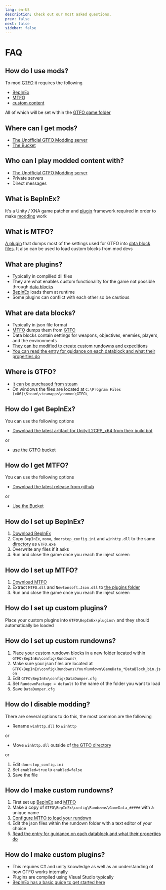 ```yaml
---
lang: en-US
description: Check out our most asked questions.
prev: false
next: false
sidebar: false
---
```


# FAQ

## How do I use mods?
To mod [GTFO](#where-is-gtfo) it requires the following
* [BepInEx](#what-is-bepinex)
* [MTFO](#what-is-mtfo)
* [custom content](#where-can-i-get-mods)

All of which will be set within the [GTFO game folder](#where-is-gtfo)

## Where can I get mods?
* [The Unofficial GTFO Modding server](https://discord.gg/rRMPtv4FAh)
* [The Bucket](https://github.com/GTFO-Modding/Bucket)

## Who can I play modded content with?
* [The Unofficial GTFO Modding server](https://discord.gg/rRMPtv4FAh)
* Private servers
* Direct messages

## What is BepInEx?
It's a Unity / XNA game patcher and [plugin](#what-are-plugins) framework required in order to make [modding](#how-do-i-use-mods) work

## What is MTFO?
[A plugin](#what-are-plugins) that dumps most of the settings used for GTFO into [data block files](#what-are-data-blocks). It also can be used to load custom blocks from mod devs

## What are plugins?
* Typically in compilled dll files
* They are what enables custom functionality for the game not possible through [data blocks](#what-are-data-blocks)
* [BepInEx](#what-is-bepinex) loads them at runtime
* Some plugins can conflict with each other so be cautious

## What are data blocks?
* Typically in json file format
* [MTFO](#what-is-mtfo) dumps them from [GTFO](#where-is-gtfo)
* Data blocks contain settings for weapons, objectives, enemies, players, and the environments
* [They can be modified to create custom rundowns and expeditions](#how-do-I-make-custom-rundowns)
* [You can read the entry for guidance on each datablock and what their properties do](../..#Datablock)

## Where is GTFO?
* [It can be purchased from steam](https://store.steampowered.com/app/493520/GTFO/)
* On windows the files are located at `C:\Program Files (x86)\Steam\steamapps\common\GTFO\`

## How do I get BepInEx?
You can use the following options
* [Download the latest artifact for UnityIL2CPP_x64 from their build bot](https://builds.bepis.io/projects/bepinex_be)

or
* [use the GTFO bucket](https://github.com/GTFO-Modding/Bucket)

## How do I get MTFO?
You can use the following options
* [Download the latest release from github](https://github.com/GTFO-Modding/MTFO/releases/latest)

or
* [Use the Bucket](https://github.com/GTFO-Modding/Bucket)

## How do I set up BepInEx?
1. [Download BepInEx](#how-do-i-get-bepinex)
2. Copy `BepInEx`, `mono`, `doorstop_config.ini` and `winhttp.dll` to the same [directory](#where-is-gtfo) as `GTFO.exe`
3. Overwrite any files if it asks
4. Run and close the game once you reach the inject screen

## How do I set up MTFO?
1. [Download MTFO](#how-do-i-get-mtfo)
2. Extract `MTFO.dll` and `Newtonsoft.Json.dll` to [the plugins folder](#how-do-i-set-up-custom-plugins)
3. Run and close the game once you reach the inject screen

## How do I set up custom plugins?
Place your custom plugins into `GTFO\BepInEx\plugins\` and they should automatically be loaded

## How do I set up custom rundowns?
1. Place your custom rundown blocks in a new folder located within `GTFO\BepInEx\config\Rundowns\`
2. Make sure your json files are located at `GTFO\BepInEx\config\Rundowns\YourRundown\GameData_*DataBlock_bin.json`
3. Edit `GTFO\BepInEx\config\DataDumper.cfg`
4. Set `RundownPackage = default` to the name of the folder you want to load
5. Save `DataDumper.cfg`

## How do I disable modding?
There are several options to do this, the most common are the following
* Rename `winhttp.dll` to `winhttp`

or
* Move `winhttp.dll` outside of [the GTFO directory](#where-is-gtfo)

or
1. Edit `doorstop_config.ini`
2. Set `enabled=true` to `enabled=false`
3. Save the file

## How do I make custom rundowns?
1. First set up [BepInEx](#how-do-i-set-up-bepinex) and [MTFO](#how-do-i-set-up-mtfo)
2. Make a copy of `GTFO\BepInEx\config\Rundowns\GameData_#####` with a unique name
3. [Configure MTFO to load your rundown](#how-do-i-set-up-custom-rundowns)
4. Edit the json files within the rundown folder with a text editor of your choice
5. [Read the entry for guidance on each datablock and what their properties do](../..#Datablock)

## How do I make custom plugins?
* This requires C# and unity knowledge as well as an understanding of how GTFO works internally
* Plugins are compiled using Visual Studio typically
* [BepInEx has a basic guide to get started here](https://github.com/BepInEx/BepInEx/wiki/How-to-make-a-regular-plugin)
